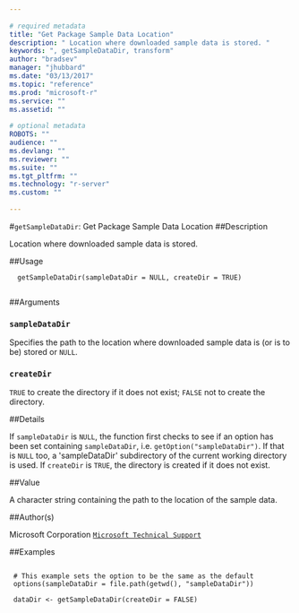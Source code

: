 ```yaml
--- 
 
# required metadata 
title: "Get Package Sample Data Location" 
description: " Location where downloaded sample data is stored. " 
keywords: ", getSampleDataDir, transform" 
author: "bradsev" 
manager: "jhubbard" 
ms.date: "03/13/2017" 
ms.topic: "reference" 
ms.prod: "microsoft-r" 
ms.service: "" 
ms.assetid: "" 
 
# optional metadata 
ROBOTS: "" 
audience: "" 
ms.devlang: "" 
ms.reviewer: "" 
ms.suite: "" 
ms.tgt_pltfrm: "" 
ms.technology: "r-server" 
ms.custom: "" 
 
--- 
```

 
 
 
 
 #`getSampleDataDir`: Get Package Sample Data Location 
 ##Description
 
Location where downloaded sample data is stored.
 
 
 ##Usage

```   
  getSampleDataDir(sampleDataDir = NULL, createDir = TRUE)
 
```
 
 ##Arguments

   
  
 ### `sampleDataDir`
 Specifies the path to the location where downloaded sample data is (or is to be) stored or `NULL`. 
  
  
  
 ### `createDir`
 `TRUE` to create the directory if it does not exist; `FALSE` not to create the directory. 
  
 
 
 ##Details
 
If `sampleDataDir` is `NULL`, the function first 
checks to see if an option has been set containing `sampleDataDir`,
 i.e. `getOption("sampleDataDir")`. If that is `NULL` too, a
'sampleDataDir' subdirectory of the current working directory is used. If
`createDir` is `TRUE`, the directory is created if it does not
exist.
 
 
 ##Value
 
A character string containing the path to the location of the 
sample data.
 
 ##Author(s)
 
Microsoft Corporation [`Microsoft Technical Support`](https://go.microsoft.com/fwlink/?LinkID=698556&clcid=0x409)

 
 
 ##Examples

 ```
   
  # This example sets the option to be the same as the default
  options(sampleDataDir = file.path(getwd(), "sampleDataDir"))
  
  dataDir <- getSampleDataDir(createDir = FALSE)
       
  
 
```
 
 
 
